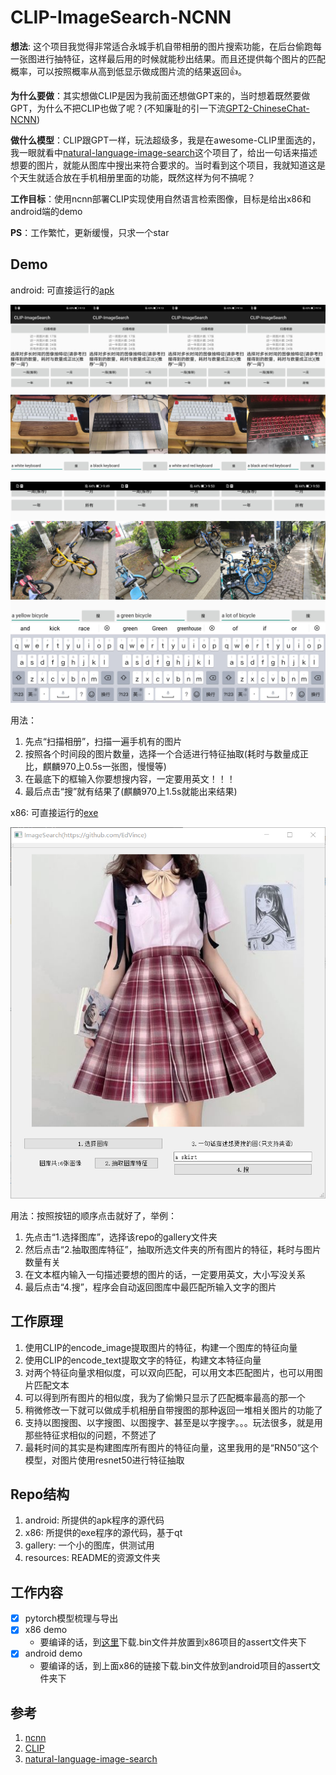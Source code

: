 # CLIP-ImageSearch-NCNN

**想法**: 这个项目我觉得非常适合永城手机自带相册的图片搜索功能，在后台偷跑每一张图进行抽特征，这样最后用的时候就能秒出结果。而且还提供每个图片的匹配概率，可以按照概率从高到低显示做成图片流的结果返回👍。

**为什么要做**：其实想做CLIP是因为我前面还想做GPT来的，当时想着既然要做GPT，为什么不把CLIP也做了呢？(不知廉耻的引一下流[GPT2-ChineseChat-NCNN](https://github.com/EdVince/GPT2-ChineseChat-NCNN))

**做什么模型**：CLIP跟GPT一样，玩法超级多，我是在awesome-CLIP里面选的，我一眼就看中[natural-language-image-search](https://github.com/haltakov/natural-language-image-search)这个项目了，给出一句话来描述想要的图片，就能从图库中搜出来符合要求的。当时看到这个项目，我就知道这是个天生就适合放在手机相册里面的功能，既然这样为何不搞呢？

**工作目标**：使用ncnn部署CLIP实现使用自然语言检索图像，目标是给出x86和android端的demo

**PS**：工作繁忙，更新缓慢，只求一个star

## Demo
android: 可直接运行的[apk](https://pan.baidu.com/s/1Q1nt_1gtcFo31goDJVOpdQ?pwd=6666)

![image](./resources/clip.jpg)

![image](./resources/bicycle.jpg)

用法：
1. 先点“扫描相册”，扫描一遍手机有的图片
2. 按照各个时间段的图片数量，选择一个合适进行特征抽取(耗时与数量成正比，麒麟970上0.5s一张图，慢慢等)
3. 在最底下的框输入你要想搜内容，一定要用英文！！！
4. 最后点击“搜”就有结果了(麒麟970上1.5s就能出来结果)

x86: 可直接运行的[exe](https://pan.baidu.com/s/1RvVxXJ1TPazJT_Kp-u4tkA?pwd=6666)

![image](./resources/x86.png)

用法：按照按钮的顺序点击就好了，举例：
1. 先点击“1.选择图库”，选择该repo的gallery文件夹
2. 然后点击“2.抽取图库特征”，抽取所选文件夹的所有图片的特征，耗时与图片数量有关
3. 在文本框内输入一句描述要想的图片的话，一定要用英文，大小写没关系
4. 最后点击“4.搜”，程序会自动返回图库中最匹配所输入文字的图片

## 工作原理
1. 使用CLIP的encode_image提取图片的特征，构建一个图库的特征向量
2. 使用CLIP的encode_text提取文字的特征，构建文本特征向量
3. 对两个特征向量求相似度，可以双向匹配，可以用文本匹配图片，也可以用图片匹配文本
4. 可以得到所有图片的相似度，我为了偷懒只显示了匹配概率最高的那一个
5. 稍微修改一下就可以做成手机相册自带搜图的那种返回一堆相关图片的功能了
6. 支持以图搜图、以字搜图、以图搜字、甚至是以字搜字。。。玩法很多，就是用那些特征求相似的问题，不赘述了
7. 最耗时间的其实是构建图库所有图片的特征向量，这里我用的是“RN50”这个模型，对图片使用resnet50进行特征抽取

## Repo结构
1. android: 所提供的apk程序的源代码
2. x86: 所提供的exe程序的源代码，基于qt
3. gallery: 一个小的图库，供测试用
4. resources: README的资源文件夹

## 工作内容
- [x] pytorch模型梳理与导出
- [x] x86 demo
    - 要编译的话，到[这里](https://pan.baidu.com/s/1qNnrFBuNiT0l67irAJgf0A?pwd=6666)下载.bin文件并放置到x86项目的assert文件夹下
- [x] android demo
    - 要编译的话，到上面x86的链接下载.bin文件放到android项目的assert文件夹下

## 参考
1. [ncnn](https://github.com/Tencent/ncnn)
3. [CLIP](https://github.com/openai/CLIP)
2. [natural-language-image-search](https://github.com/haltakov/natural-language-image-search)
